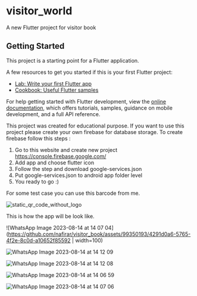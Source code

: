 # visitor_world

A new Flutter project for visitor book

## Getting Started

This project is a starting point for a Flutter application.

A few resources to get you started if this is your first Flutter project:

- [Lab: Write your first Flutter app](https://docs.flutter.dev/get-started/codelab)
- [Cookbook: Useful Flutter samples](https://docs.flutter.dev/cookbook)

For help getting started with Flutter development, view the
[online documentation](https://docs.flutter.dev/), which offers tutorials,
samples, guidance on mobile development, and a full API reference.

This project was created for educational purpose.
If you want to use this project please create your own firebase for database storage.  To create firebase follow this steps :
1. Go to this website and create new project https://console.firebase.google.com/
2. Add app and choose flutter icon
3. Follow the step and download google-services.json
4. Put google-services.json to android app folder level
5. You ready to go :)

For some test case you can use this barcode from me.

![static_qr_code_without_logo](https://github.com/nafirar/visitor_book/assets/99350193/a7aad915-6505-4c11-b131-27f7fe633fbb)


This is how the app will be look like.

![WhatsApp Image 2023-08-14 at 14 07 04](https://github.com/nafirar/visitor_book/assets/99350193/4291d0a6-5765-4f2e-8c0d-a10652f85592 | width=100)

![WhatsApp Image 2023-08-14 at 14 12 09](https://github.com/nafirar/visitor_book/assets/99350193/e6e7c71c-8045-49ce-aaaf-beb6001a9aba)

![WhatsApp Image 2023-08-14 at 14 12 08](https://github.com/nafirar/visitor_book/assets/99350193/3825cdc4-b055-4257-a797-f3f5ac11dbed)

![WhatsApp Image 2023-08-14 at 14 06 59](https://github.com/nafirar/visitor_book/assets/99350193/4086000d-208b-4740-8a0f-d9ea39bafbd4)

![WhatsApp Image 2023-08-14 at 14 07 06](https://github.com/nafirar/visitor_book/assets/99350193/69de28f4-a6bb-4dc9-9936-ed5cd4c2ad10)
